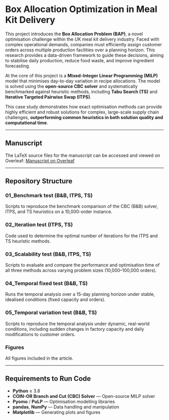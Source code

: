 # Box Allocation Optimization in Meal Kit Delivery

This project introduces the **Box Allocation Problem (BAP)**, a novel optimisation challenge within the UK meal kit delivery industry. Faced with complex operational demands, companies must efficiently assign customer orders across multiple production facilities over a planning horizon. This research provides a data-driven framework to guide these decisions, aiming to stabilise daily production, reduce food waste, and improve ingredient forecasting.

At the core of this project is a **Mixed-Integer Linear Programming (MILP)** model that minimises day-to-day variation in recipe allocations. The model is solved using the **open-source CBC solver** and systematically benchmarked against heuristic methods, including **Tabu Search (TS)** and **Iterative Targeted Pairwise Swap (ITPS)**.

This case study demonstrates how exact optimisation methods can provide highly efficient and robust solutions for complex, large-scale supply chain challenges, **outperforming common heuristics in both solution quality and computational time**.

---

## Manuscript

The LaTeX source files for the manuscript can be accessed and viewed on Overleaf: [Manuscript on Overleaf](https://www.overleaf.com/read/kkhtrxzdmtfd#9f0ecc)

---

## Repository Structure

### **01_Benchmark test (B&B, ITPS, TS)**
Scripts to reproduce the benchmark comparison of the CBC (B&B) solver, ITPS, and TS heuristics on a 10,000-order instance.

### **02_Iteration test (ITPS, TS)**
Code used to determine the optimal number of iterations for the ITPS and TS heuristic methods.

### **03_Scalability test (B&B, ITPS, TS)**
Scripts to evaluate and compare the performance and optimisation time of all three methods across varying problem sizes (10,000–100,000 orders).

### **04_Temporal fixed test (B&B, TS)**
Runs the temporal analysis over a 15-day planning horizon under stable, idealised conditions (fixed capacity and orders).

### **05_Temporal variation test (B&B, TS)**
Scripts to reproduce the temporal analysis under dynamic, real-world conditions, including sudden changes in factory capacity and daily modifications to customer orders.

### **Figures**
All figures included in the article.

---

## Requirements to Run Code

- **Python** ≥ 3.8  
- **COIN-OR Branch and Cut (CBC) Solver** — Open-source MILP solver  
- **Pyomo** / **PuLP** — Optimisation modelling libraries  
- **pandas**, **NumPy** — Data handling and manipulation  
- **Matplotlib** — Generating plots and figures  
